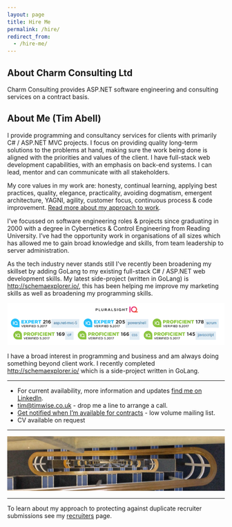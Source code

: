```yaml
---
layout: page
title: Hire Me
permalink: /hire/
redirect_from:
  - /hire-me/
---
```



## About Charm Consulting Ltd

Charm Consulting provides ASP.NET software engineering and consulting services
on a contract basis.

## About Me (Tim Abell)

I provide programming  and consultancy services for clients with primarily C# /
ASP.NET MVC projects. I focus on providing quality long-term solutions to the
problems at hand, making sure the work being done is aligned with the
priorities and values of the client. I have full-stack web development
capabilities, with an emphasis on back-end systems. I can lead, mentor and can
communicate with all stakeholders.

My core values in my work are: honesty, continual learning, applying best
practices, quality, elegance, practicality, avoiding dogmatism, emergent
architecture, YAGNI, agility, customer focus, continuous process & code
improvement.
[Read more about my approach to work](/2018/03/10/my-approach-to-my-work/).


I’ve focussed on software engineering roles & projects since graduating in 2000
with a degree in Cybernetics & Control Engineering from Reading University.
I’ve had the opportunity work in organisations of all sizes which has allowed
me to gain broad knowledge and skills, from team leadership to server
administration.

As the tech industry never stands still I've recently been broadening my
skillset by adding GoLang to my existing full-stack C# / ASP.NET web
development skills. My latest side-project (written in GoLang) is
<http://schemaexplorer.io/>, this has been helping me improve my marketing skills
as well as broadening my programming skills.

[![pluralsight scores](/assets/pluralsight_scores.png)](https://app.pluralsight.com/profile/timabell)

I have a broad interest in programming and business and am always doing
something beyond client work. I recently completed <a
href="http://schemaexplorer.io/">http://schemaexplorer.io/</a> which is a
side-project written in GoLang.

---

* For current availability, more information and updates <a href="https://www.linkedin.com/in/timabell/">find me on LinkedIn</a>.
* <tim@timwise.co.uk> - drop me a line to arrange a call.
* [Get notified when I’m available for contracts](http://eepurl.com/c82ZpL) - low volume mailing list.
* CV available on request

---

[![stairwell](/assets/stairwell_IMG_20180108_154310.jpg)](https://www.flickr.com/photos/tim_abell/26154585057/)

---

To learn about my approach to protecting against duplicate recruiter submissions see my <a href="/recruiters/">recruiters</a> page.

 

